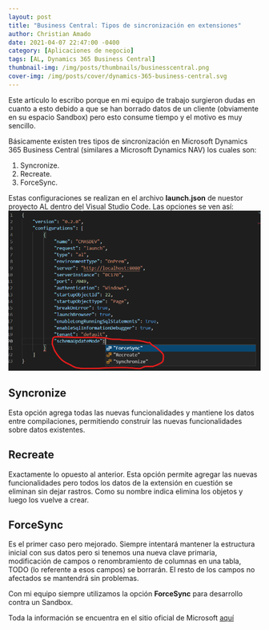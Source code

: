 ```yaml
---
layout: post
title: "Business Central: Tipos de sincronización en extensiones"
author: Christian Amado
date: 2021-04-07 22:47:00 -0400
category: [Aplicaciones de negocio]
tags: [AL, Dynamics 365 Business Central]
thumbnail-img: /img/posts/thumbnails/businesscentral.png
cover-img: /img/posts/cover/dynamics-365-business-central.svg
---
```


Este artículo lo escribo porque en mi equipo de trabajo surgieron dudas en cuanto a esto debido a que se han borrado datos de un cliente (obviamente en su espacio Sandbox) pero esto consume tiempo y el motivo es muy sencillo. 

<!--more-->

Básicamente existen tres tipos de sincronización en Microsoft Dynamics 365 Business Central (similares a Microsoft Dynamics NAV) los cuales son:  
1. Syncronize.
2. Recreate. 
3. ForceSync.

Estas configuraciones se realizan en el archivo **launch.json** de nuestor proyecto AL dentro del Visual Studio Code. Las opciones se ven así:    
![](/img/posts/2021/04/07/SyncType1.png)  

## Syncronize
Esta opción agrega todas las nuevas funcionalidades y mantiene los datos entre compilaciones, permitiendo construir las nuevas funcionalidades sobre datos existentes.  

## Recreate
Exactamente lo opuesto al anterior. Esta opción permite agregar las nuevas funcionalidades pero todos los datos de la extensión en cuestión se eliminan sin dejar rastros. Como su nombre indica elimina los objetos y luego los vuelve a crear.  

## ForceSync
Es el primer caso pero mejorado. Siempre intentará mantener la estructura inicial con sus datos pero si tenemos una nueva clave primaria, modificación de campos o renombramiento de columnas en una tabla, TODO (lo referente a esos campos) se borrarán. El resto de los campos no afectados se mantendrá sin problemas.  

Con mi equipo siempre utilizamos la opción **ForceSync** para desarrollo contra un Sandbox.

Toda la información se encuentra en el sitio oficial de Microsoft [aquí](https://docs.microsoft.com/es-es/dynamics365/business-central/dev-itpro/developer/devenv-retaining-data-after-publishing)